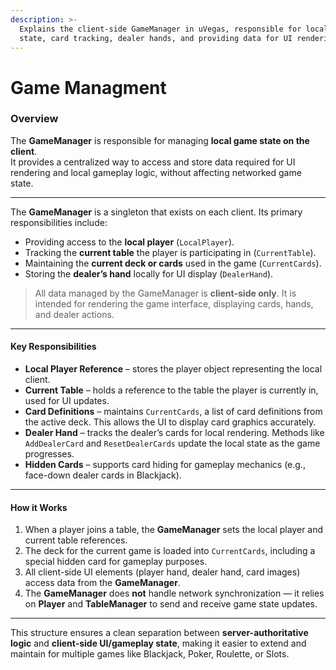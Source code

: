 ```yaml
---
description: >-
  Explains the client-side GameManager in uVegas, responsible for local game
  state, card tracking, dealer hands, and providing data for UI rendering.
---
```


# Game Managment

### Overview

The **GameManager** is responsible for managing **local game state on the client**.\
It provides a centralized way to access and store data required for UI rendering and local gameplay logic, without affecting networked game state.

***

The **GameManager** is a singleton that exists on each client. Its primary responsibilities include:

* Providing access to the **local player** (`LocalPlayer`).
* Tracking the **current table** the player is participating in (`CurrentTable`).
* Maintaining the **current deck or cards** used in the game (`CurrentCards`).
* Storing the **dealer’s hand** locally for UI display (`DealerHand`).

> All data managed by the GameManager is **client-side only**. It is intended for rendering the game interface, displaying cards, hands, and dealer actions.

***

#### Key Responsibilities

* **Local Player Reference** – stores the player object representing the local client.
* **Current Table** – holds a reference to the table the player is currently in, used for UI updates.
* **Card Definitions** – maintains `CurrentCards`, a list of card definitions from the active deck. This allows the UI to display card graphics accurately.
* **Dealer Hand** – tracks the dealer’s cards for local rendering. Methods like `AddDealerCard` and `ResetDealerCards` update the local state as the game progresses.
* **Hidden Cards** – supports card hiding for gameplay mechanics (e.g., face-down dealer cards in Blackjack).

***

#### How it Works

1. When a player joins a table, the **GameManager** sets the local player and current table references.
2. The deck for the current game is loaded into `CurrentCards`, including a special hidden card for gameplay purposes.
3. All client-side UI elements (player hand, dealer hand, card images) access data from the **GameManager**.
4. The **GameManager** does **not** handle network synchronization — it relies on **Player** and **TableManager** to send and receive game state updates.

***

This structure ensures a clean separation between **server-authoritative logic** and **client-side UI/gameplay state**, making it easier to extend and maintain for multiple games like Blackjack, Poker, Roulette, or Slots.
